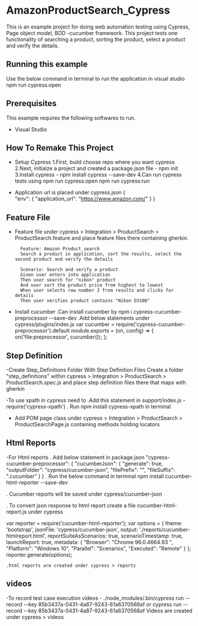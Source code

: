 # AmazonProductSearch_Cypress

This is an example project for doing web automation testing using Cypress, Page object model, BDD -cucumber framework. This project tests one functionality of searching a product, sorting the product, select a product and verify the details.

## Running this example

Use the below command in terminal to run the application in visual studio
npm run cypress:open

## Prerequisites

This example requires the following softwares to run.
- Visual Studio

## How To Remake This Project
- Setup Cypress
  1.First, build choose repo where you want cypress
  2.Next, initialze a project and created a package.json file - npm init
  3.Install cypress - npm install cypress --save-dev
  4.Can run cypress tests using
        npm run cypress:open
        npm run cypress:run
        
- Application url is placed under cypress.json
{  
  "env": {
    "application_url": "https://www.amazon.com/"
       }
  }
  
## Feature File
- Feature file under cypress > Integration > ProductSearch > ProductSearch.feature and place feature files there containing gherkin.

        Feature: Amazon Product search
        Search a product in application, sort the results, select the second product and verify the details

        Scenario: Search and verify a product
        Given user enters into application
        Then user search for "nikon" product
        And user sort the product price from highest to lowest
        When user selects row number 2 from results and clicks for details
        Then user verifies product contains "Nikon D3100"
- Install cucumber 
    .Can install cucumber by
        npm i cypress-cucumber-preprocessor --save-dev
    .Add below statements under cypress/plugins/index.js
        var cucumber = require('cypress-cucumber-preprocessor').default
        module.exports = (on, config) => {
          on('file:preprocessor', cucumber());
        };
        
## Step Definition        
 -Create Step_Definitions Folder With Step Definition Files
    Create a folder "step_definitions" within cypress > Integration > ProductSearch > ProductSearch.spec.js and place step definition files there that maps with gherkin
    
 -To use xpath in cypress need to 
    .Add this statement in support/index.js - require('cypress-xpath')
   . Run npm install cypress-xpath in terminal
    
- Add POM page class under cypress > Integration > ProductSearch > ProductSearchPage.js containing methods holding locators

## Html Reports
-For Html reports
 . Add below statement in package.json
     "cypress-cucumber-preprocessor": {
     "cucumberJson": {
      "generate": true,
      "outputFolder": "cypress/cucumber-json",
      "filePrefix": "",
      "fileSuffix": ".cucumber"
    }
   }
 . Run the below command in terminal
    npm install cucumber-html-reporter --save-dev
  
  . Cucumber reports will be saved under cypress/cucumber-json
  
 . To convert json response to html report create a file cucumber-html-report.js under cypress
  
  var reporter = require('cucumber-html-reporter');
var options = {
        theme: 'bootstrap',
        jsonFile: 'cypress/cucumber-json',
        output: './reports/cucumber-htmlreport.html',
        reportSuiteAsScenarios: true,
        scenarioTimestamp: true,
        launchReport: true,
        metadata: {
            "Browser": "Chrome  96.0.4664.93 ",
            "Platform": "Windows 10",
            "Parallel": "Scenarios",
            "Executed": "Remote"
        }
    };
    reporter.generate(options);
    
    .html reports are created under cypress > reports
    
 ## videos   
  -To record test case execution videos   - ./node_modules/.bin/cypress run --record --key 85b3437a-0431-4a87-9243-61a6370568af or cypress run --record --key 85b3437a-0431-4a87-9243-61a6370568af
    Videos are created under cypress > videos
    
    
